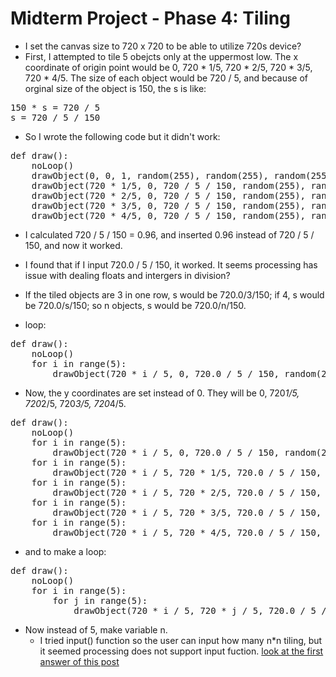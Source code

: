 # Midterm Project - Phase 4: Tiling

- I set the canvas size to 720 x 720 to be able to utilize 720s device?
- First, I attempted to tile 5 obejcts only at the uppermost low. The x coordinate of origin point would be 0, 720 * 1/5, 720 * 2/5, 720 * 3/5, 720 * 4/5. The size of each object would be 720 / 5, and because of orginal size of the object is 150, the s is like:
<pre>
150 * s = 720 / 5
s = 720 / 5 / 150
</pre>

- So I wrote the following code but it didn't work:
<pre>
def draw():
    noLoop()
    drawObject(0, 0, 1, random(255), random(255), random(255))
    drawObject(720 * 1/5, 0, 720 / 5 / 150, random(255), random(255), random(255))
    drawObject(720 * 2/5, 0, 720 / 5 / 150, random(255), random(255), random(255))
    drawObject(720 * 3/5, 0, 720 / 5 / 150, random(255), random(255), random(255))
    drawObject(720 * 4/5, 0, 720 / 5 / 150, random(255), random(255), random(255))
</pre>

- I calculated 720 / 5 / 150 = 0.96, and inserted 0.96 instead of 720 / 5 / 150, and now it worked.

- I found that if I input 720.0 / 5 / 150, it worked. It seems processing has issue with dealing floats and intergers in division?

- If the tiled objects are 3 in one row, s would be 720.0/3/150; if 4, s would be 720.0/s/150; so n objects, s would be 720.0/n/150.


- loop:
<pre>
def draw():
    noLoop()
    for i in range(5):
        drawObject(720 * i / 5, 0, 720.0 / 5 / 150, random(255), random(255), random(255))
</pre>

- Now, the y coordinates are set instead of 0. They will be 0, 720*1/5, 720*2/5, 720*3/5, 720*4/5.
<pre>
def draw():
    noLoop()
    for i in range(5):
        drawObject(720 * i / 5, 0, 720.0 / 5 / 150, random(255), random(255), random(255))
    for i in range(5):
        drawObject(720 * i / 5, 720 * 1/5, 720.0 / 5 / 150, random(255), random(255), random(255))
    for i in range(5):
        drawObject(720 * i / 5, 720 * 2/5, 720.0 / 5 / 150, random(255), random(255), random(255))
    for i in range(5):
        drawObject(720 * i / 5, 720 * 3/5, 720.0 / 5 / 150, random(255), random(255), random(255))
    for i in range(5):
        drawObject(720 * i / 5, 720 * 4/5, 720.0 / 5 / 150, random(255), random(255), random(255))
</pre>

- and to make a loop:
<pre>
def draw():
    noLoop()
    for i in range(5):
        for j in range(5):
            drawObject(720 * i / 5, 720 * j / 5, 720.0 / 5 / 150, random(255), random(255), random(255))
</pre>

- Now instead of 5, make variable n.
    - I tried input() function so the user can input how many n*n tiling, but it seemed processing does not support input fuction. [look at the first answer of this post](https://forum.processing.org/two/discussion/23646/how-to-use-input-with-python-processing-running-on-a-mac.html)